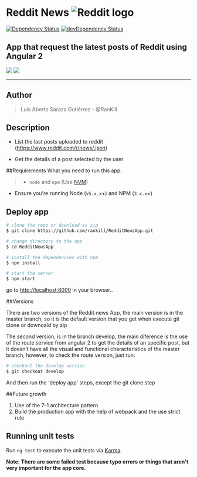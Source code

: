 
# **Reddit News**  ![Reddit logo](http://www.uidownload.com/files/399/442/364/logo-reddit-social-social-media-icon.png)

[![Dependency Status](https://david-dm.org/rankill/RedditNewsApp/status.svg)](https://david-dm.org/rankill/RedditNewsApp#info=dependencies)  [![devDependency Status](https://david-dm.org/rankill/RedditNewsApp/dev-status.svg)](https://david-dm.org/rankill/RedditNewsApp#info=devDependencies)

 App that request the latest posts of Reddit using Angular 2
 -----
[![](http://www.brentcsutoras.com/wp-content/uploads/2009/01/alienflap.gif)](https://www.reddit.com/)  [![](https://johnpapa.gallerycdn.vsassets.io/extensions/johnpapa/angular2/1.0.2/1475237564342/Microsoft.VisualStudio.Services.Icons.Default)](https://angular.io/)

-------

## <i class="icon-user"></i> Author
> Luis Aberto Saraza Gutiérrez - @RanKill


## <i class="icon-file"></i> Description
* List the last posts uploaded to reddit
(https://www.reddit.com/r/news/.json)

* Get the details of a post selected by the user

##<i class="icon-book"></i>Requirements
What you need to run this app:
>* `node` and `npm` (Use [NVM](https://github.com/creationix/nvm))
* Ensure you're running Node (`v5.x.x`+) and NPM (`3.x.x`+)


## <i class="icon-upload"></i> Deploy app

```bash
# clone the repo or download as zip
$ git clone https://github.com/rankill/RedditNewsApp.git

# change directory to the app
$ cd RedditNewsApp

# install the dependencies with npm
$ npm install

# start the server
$ npm start
```
go to [http://localhost:8000](http://localhost:8000) in your browser..


##<i class="icon-folder"></i>Versions

There are two versions of the Reddit news App, the main version is in the master branch, so it is the default version that you get when execute git clone or downoald by zip

The second version, is in the branch develop, the main diference is the use of the route service from angular 2 to get the details of an specific post, but it doesn’t have all the visual and functional characteristics of the master branch, however, to check the route version, just run:

```bash
# checkout the develop version
$ git checkout develop
```

And then run the 'deploy app' steps, except the git clone step

##<i class="icon-folder-open"></i>Future growth

 1. Use of the 7-1 architecture pattern
 2. Build the production app with the help of webpack and the use strict rule

## <i class="icon-hdd"></i> Running unit tests

Run `ng test` to execute the unit tests via [Karma](https://karma-runner.github.io).

**Note: There are some failed test because typo errors or things that aren't very important for the app core.**
